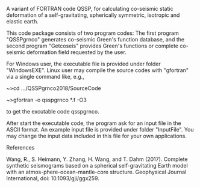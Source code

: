 A variant of FORTRAN code QSSP, for calculating co-seismic static deformation of a self-gravitating, spherically symmetric, isotropic and elastic earth.

This code package consists of two program codes: The first program "QSSPgrnco" generates co-seismic Green's function database, and the second program "Getcoseis" provides Green's functions or complete co-seismic deformation field requested by the user.

For Windows user, the executable file is provided under folder "WindowsEXE". Linux user may compile the source codes with "gfortran" via a single command like, e.g.,

~>cd .../QSSPgrnco2018/SourceCode

~>gfortran -o qsspgrnco *.f -O3

to get the excutable code qsspgrnco.

After start the executable code, the program ask for an input file in the ASCII format. An example input file is provided under folder "InputFile". You may change the input data included in this file for your own applications.

References

Wang, R., S. Heimann, Y. Zhang, H. Wang, and T. Dahm (2017). Complete synthetic seismograms based on a spherical self-gravitating Earth model with an atmos-phere-ocean-mantle-core structure. Geophysical Journal International, doi: 10.1093/gji/ggx259.
